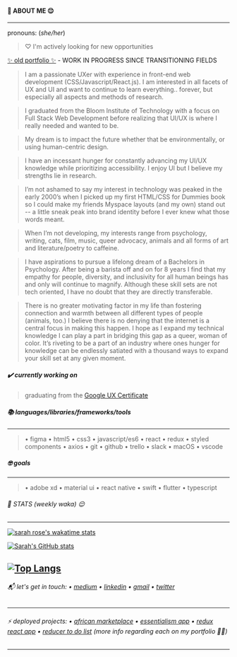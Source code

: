 

#### 🌹 ABOUT ME 😌

---

pronouns: (*she/her*)

> ♡ I'm actively looking for new opportunities 

[✨ old portfolio ✨](https://sarahrosecooper.dev/) - WORK IN PROGRESS SINCE TRANSITIONING FIELDS

> I am a passionate UXer with experience in front-end web development (CSS/Javascript/React.js). I am interested in all facets of UX and UI and want to continue to learn everything.. forever, but especially all aspects and methods of research.

> I graduated from the Bloom Institute of Technology with a focus on Full Stack Web Development before realizing that UI/UX is where I really needed and wanted to be. 

> My dream is to impact the future whether that be environmentally, or using human-centric design. 

> I have an incessant hunger for constantly advancing my UI/UX knowledge while prioritizing accessibility. I enjoy UI but I believe my strengths lie in research. 

> I’m not ashamed to say my interest in technology was peaked in the early 2000’s when I picked up my first HTML/CSS for Dummies book so I could make my friends Myspace layouts (and my own) stand out -- a little sneak peak into brand identity before I ever knew what those words meant. 

> When I’m not developing, my interests range from psychology, writing, cats, film, music, queer advocacy, animals and all forms of art and literature/poetry to caffeine. 

> I have aspirations to pursue a lifelong dream of a Bachelors in Psychology. After being a barista off and on for 8 years I find that my empathy for people, diversity, and inclusivity for all human beings has and only will continue to magnify. Although these skill sets are not tech oriented, I have no doubt that they are directly transferable. 

> There is no greater motivating factor in my life than fostering connection and warmth between all different types of people (animals, too.) I believe there is no denying that the internet is a central focus in making this happen. I hope as I expand my technical knowledge I can play a part in bridging this gap as a queer, woman of color. It’s riveting to be a part of an industry where ones hunger for knowledge can be endlessly satiated with a thousand ways to expand your skill set at any given moment.

##### ✔️ currently working on

> graduating from the [Google UX Certificate](https://grow.google/certificates/ux-design/#?modal_active=none) 

##### 📚 languages/libraries/frameworks/tools
---
> • figma • html5 • css3 • javascript/es6 • react • redux • styled components • axios • git  • github  • trello  • slack  • macOS  • vscode 

##### 🤓 goals
---
> • adobe xd • material ui • react native • swift • flutter • typescript


###### 🌹 STATS (weekly waka) 😌
---

[![sarah rose's wakatime stats](https://github-readme-stats.vercel.app/api/wakatime?username=sarahrosecooperx)](https://github.com/sarahrosecooper/github-readme-stats)

[![Sarah's GitHub stats](https://github-readme-stats.vercel.app/api?username=sarahrosecooper&count_private=true&show_icons=true&theme=jolly)](https://github.com/sarahrosecooper/github-readme-stats)

[![Top Langs](https://github-readme-stats.vercel.app/api/top-langs/?username=sarahrosecooper&layout=compact)](https://github.com/sarahrosecooper/github-readme-stats)
---
###### 📬 let's get in touch: • [medium](https://medium.com/@sarahrosecooper) • [linkedin](https://www.linkedin.com/in/sarahrcooper/) • [gmail](mailto:sarahrosecooperx@gmail.com) • [twitter](https://twitter.com/sarahrosecooper)
---
###### ⚡ deployed projects: • [african marketplace](https://front-end-african-market-place.vercel.app/) • [essentialism app](https://essentialism-simplify.netlify.app/) • [redux react app](https://redux-quote-app-cqx1shs85-sarahrosecooper.vercel.app/) • [reducer to do list](https://react-redux-todo-nine.vercel.app/) (more info regarding each on my portfolio ☝🏾)
---

<!--
**sarahrosecooper/sarahrosecooper** is a ✨ _special_ ✨ repository because its `README.md` (this file) appears on your GitHub profile.

Here are some ideas to get you started:

[![Sarah's GitHub stats](https://github-readme-stats.vercel.app/api?username=sarahrosecooper)](https://github.com/sarahrosecooper/github-readme-stats)

- 🔭 I’m currently working on ...
- 🌱 I’m currently learning ...
- 👯 I’m looking to collaborate on ...
- 🤔 I’m looking for help with ...
- 💬 Ask me about ...
- 📫 How to reach me: ...
- 😄 Pronouns: ...
- ⚡ Fun fact: ...
-->
